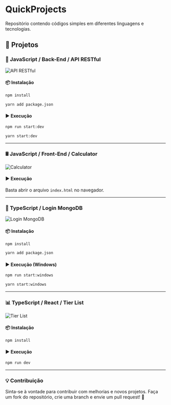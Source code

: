 # QuickProjects

Repositório contendo códigos simples em diferentes linguagens e tecnologias.

## 📌 Projetos

### 🚀 JavaScript / Back-End / API RESTful
![API RESTful](https://github.com/user-attachments/assets/ed96504c-bce8-4bd4-8258-5a2b0e7af306)

#### 📦 Instalação
```sh
npm install
```
```sh
yarn add package.json
```

#### ▶️ Execução
```sh
npm run start:dev
```
```sh
yarn start:dev
```

---

### 🖩 JavaScript / Front-End / Calculator
![Calculator](https://github.com/user-attachments/assets/5d7762dc-13cd-40b0-93df-6bf9b1062f3b)

#### ▶️ Execução
Basta abrir o arquivo `index.html` no navegador.

---

### 🔐 TypeScript / Login MongoDB
![Login MongoDB](https://github.com/user-attachments/assets/5b24b997-a24e-49ac-8f8d-f05e5635d36a)

#### 📦 Instalação
```sh
npm install
```
```sh
yarn add package.json
```

#### ▶️ Execução (Windows)
```sh
npm run start:windows
```
```sh
yarn start:windows
```

---

### 📊 TypeScript / React / Tier List
![Tier List](https://github.com/user-attachments/assets/bfdbfa98-0516-43c3-94f5-7288fa0f74a1)

#### 📦 Instalação
```sh
npm install
```

#### ▶️ Execução
```sh
npm run dev
```

---

### 💡 Contribuição
Sinta-se à vontade para contribuir com melhorias e novos projetos. Faça um fork do repositório, crie uma branch e envie um pull request! 🚀

